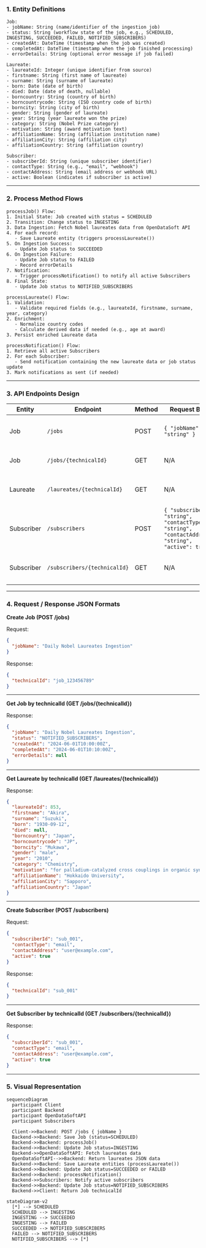 ### 1. Entity Definitions

```
Job:
- jobName: String (name/identifier of the ingestion job)
- status: String (workflow state of the job, e.g., SCHEDULED, INGESTING, SUCCEEDED, FAILED, NOTIFIED_SUBSCRIBERS)
- createdAt: DateTime (timestamp when the job was created)
- completedAt: DateTime (timestamp when the job finished processing)
- errorDetails: String (optional error message if job failed)

Laureate:
- laureateId: Integer (unique identifier from source)
- firstname: String (first name of laureate)
- surname: String (surname of laureate)
- born: Date (date of birth)
- died: Date (date of death, nullable)
- borncountry: String (country of birth)
- borncountrycode: String (ISO country code of birth)
- borncity: String (city of birth)
- gender: String (gender of laureate)
- year: String (year laureate won the prize)
- category: String (Nobel Prize category)
- motivation: String (award motivation text)
- affiliationName: String (affiliation institution name)
- affiliationCity: String (affiliation city)
- affiliationCountry: String (affiliation country)

Subscriber:
- subscriberId: String (unique subscriber identifier)
- contactType: String (e.g., "email", "webhook")
- contactAddress: String (email address or webhook URL)
- active: Boolean (indicates if subscriber is active)
```

---

### 2. Process Method Flows

```
processJob() Flow:
1. Initial State: Job created with status = SCHEDULED
2. Transition: Change status to INGESTING
3. Data Ingestion: Fetch Nobel laureates data from OpenDataSoft API
4. For each record:
   - Save Laureate entity (triggers processLaureate())
5. On Ingestion Success:
   - Update Job status to SUCCEEDED
6. On Ingestion Failure:
   - Update Job status to FAILED
   - Record errorDetails
7. Notification:
   - Trigger processNotification() to notify all active Subscribers
8. Final State:
   - Update Job status to NOTIFIED_SUBSCRIBERS
```

```
processLaureate() Flow:
1. Validation:
   - Validate required fields (e.g., laureateId, firstname, surname, year, category)
2. Enrichment:
   - Normalize country codes
   - Calculate derived data if needed (e.g., age at award)
3. Persist enriched Laureate data
```

```
processNotification() Flow:
1. Retrieve all active Subscribers
2. For each Subscriber:
   - Send notification containing the new laureate data or job status update
3. Mark notifications as sent (if needed)
```

---

### 3. API Endpoints Design

| Entity     | Endpoint                           | Method | Request Body                        | Response                    | Notes                                 |
|------------|----------------------------------|--------|-----------------------------------|-----------------------------|---------------------------------------|
| Job        | `/jobs`                          | POST   | `{ "jobName": "string" }`          | `{ "technicalId": "string" }` | Creates new Job, triggers ingestion   |
| Job        | `/jobs/{technicalId}`            | GET    | N/A                               | Job entity details           | Retrieve Job by technicalId           |
| Laureate   | `/laureates/{technicalId}`       | GET    | N/A                               | Laureate entity details      | Retrieve Laureate by technicalId      |
| Subscriber | `/subscribers`                   | POST   | `{ "subscriberId": "string", "contactType": "string", "contactAddress": "string", "active": true }` | `{ "technicalId": "string" }` | Add new Subscriber                    |
| Subscriber | `/subscribers/{technicalId}`     | GET    | N/A                               | Subscriber entity details    | Retrieve Subscriber by technicalId    |

---

### 4. Request / Response JSON Formats

**Create Job (POST /jobs)**

Request:
```json
{
  "jobName": "Daily Nobel Laureates Ingestion"
}
```

Response:
```json
{
  "technicalId": "job_123456789"
}
```

---

**Get Job by technicalId (GET /jobs/{technicalId})**

Response:
```json
{
  "jobName": "Daily Nobel Laureates Ingestion",
  "status": "NOTIFIED_SUBSCRIBERS",
  "createdAt": "2024-06-01T10:00:00Z",
  "completedAt": "2024-06-01T10:10:00Z",
  "errorDetails": null
}
```

---

**Get Laureate by technicalId (GET /laureates/{technicalId})**

Response:
```json
{
  "laureateId": 853,
  "firstname": "Akira",
  "surname": "Suzuki",
  "born": "1930-09-12",
  "died": null,
  "borncountry": "Japan",
  "borncountrycode": "JP",
  "borncity": "Mukawa",
  "gender": "male",
  "year": "2010",
  "category": "Chemistry",
  "motivation": "for palladium-catalyzed cross couplings in organic synthesis",
  "affiliationName": "Hokkaido University",
  "affiliationCity": "Sapporo",
  "affiliationCountry": "Japan"
}
```

---

**Create Subscriber (POST /subscribers)**

Request:
```json
{
  "subscriberId": "sub_001",
  "contactType": "email",
  "contactAddress": "user@example.com",
  "active": true
}
```

Response:
```json
{
  "technicalId": "sub_001"
}
```

---

**Get Subscriber by technicalId (GET /subscribers/{technicalId})**

Response:
```json
{
  "subscriberId": "sub_001",
  "contactType": "email",
  "contactAddress": "user@example.com",
  "active": true
}
```

---

### 5. Visual Representation

```mermaid
sequenceDiagram
  participant Client
  participant Backend
  participant OpenDataSoftAPI
  participant Subscribers

  Client->>Backend: POST /jobs { jobName }
  Backend->>Backend: Save Job (status=SCHEDULED)
  Backend->>Backend: processJob()
  Backend->>Backend: Update Job status=INGESTING
  Backend->>OpenDataSoftAPI: Fetch laureates data
  OpenDataSoftAPI-->>Backend: Return laureates JSON data
  Backend->>Backend: Save Laureate entities (processLaureate())
  Backend->>Backend: Update Job status=SUCCEEDED or FAILED
  Backend->>Backend: processNotification()
  Backend->>Subscribers: Notify active subscribers
  Backend->>Backend: Update Job status=NOTIFIED_SUBSCRIBERS
  Backend->>Client: Return Job technicalId
```

```mermaid
stateDiagram-v2
  [*] --> SCHEDULED
  SCHEDULED --> INGESTING
  INGESTING --> SUCCEEDED
  INGESTING --> FAILED
  SUCCEEDED --> NOTIFIED_SUBSCRIBERS
  FAILED --> NOTIFIED_SUBSCRIBERS
  NOTIFIED_SUBSCRIBERS --> [*]
```